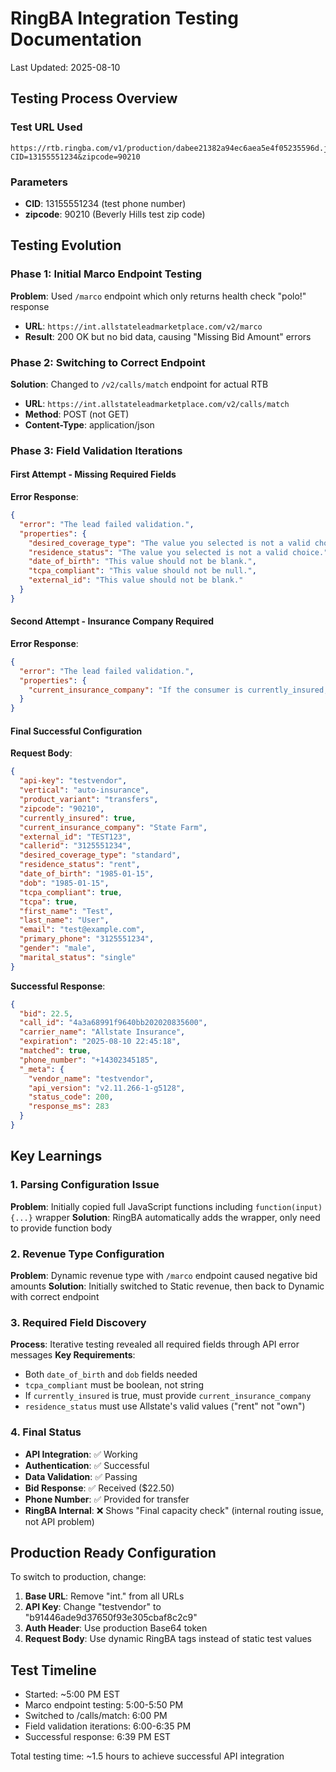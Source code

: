# RingBA Integration Testing Documentation
Last Updated: 2025-08-10

## Testing Process Overview

### Test URL Used
```
https://rtb.ringba.com/v1/production/dabee21382a94ec6aea5e4f05235596d.json?CID=13155551234&zipcode=90210
```

### Parameters
- **CID**: 13155551234 (test phone number)
- **zipcode**: 90210 (Beverly Hills test zip code)

## Testing Evolution

### Phase 1: Initial Marco Endpoint Testing
**Problem**: Used `/marco` endpoint which only returns health check "polo!" response
- **URL**: `https://int.allstateleadmarketplace.com/v2/marco`
- **Result**: 200 OK but no bid data, causing "Missing Bid Amount" errors

### Phase 2: Switching to Correct Endpoint
**Solution**: Changed to `/v2/calls/match` endpoint for actual RTB
- **URL**: `https://int.allstateleadmarketplace.com/v2/calls/match`
- **Method**: POST (not GET)
- **Content-Type**: application/json

### Phase 3: Field Validation Iterations

#### First Attempt - Missing Required Fields
**Error Response**:
```json
{
  "error": "The lead failed validation.",
  "properties": {
    "desired_coverage_type": "The value you selected is not a valid choice.",
    "residence_status": "The value you selected is not a valid choice.",
    "date_of_birth": "This value should not be blank.",
    "tcpa_compliant": "This value should not be null.",
    "external_id": "This value should not be blank."
  }
}
```

#### Second Attempt - Insurance Company Required
**Error Response**:
```json
{
  "error": "The lead failed validation.",
  "properties": {
    "current_insurance_company": "If the consumer is currently_insured, please specify a current_insurance_company."
  }
}
```

#### Final Successful Configuration
**Request Body**:
```json
{
  "api-key": "testvendor",
  "vertical": "auto-insurance",
  "product_variant": "transfers",
  "zipcode": "90210",
  "currently_insured": true,
  "current_insurance_company": "State Farm",
  "external_id": "TEST123",
  "callerid": "3125551234",
  "desired_coverage_type": "standard",
  "residence_status": "rent",
  "date_of_birth": "1985-01-15",
  "dob": "1985-01-15",
  "tcpa_compliant": true,
  "tcpa": true,
  "first_name": "Test",
  "last_name": "User",
  "email": "test@example.com",
  "primary_phone": "3125551234",
  "gender": "male",
  "marital_status": "single"
}
```

**Successful Response**:
```json
{
  "bid": 22.5,
  "call_id": "4a3a68991f9640bb202020835600",
  "carrier_name": "Allstate Insurance",
  "expiration": "2025-08-10 22:45:18",
  "matched": true,
  "phone_number": "+14302345185",
  "_meta": {
    "vendor_name": "testvendor",
    "api_version": "v2.11.266-1-g5128",
    "status_code": 200,
    "response_ms": 283
  }
}
```

## Key Learnings

### 1. Parsing Configuration Issue
**Problem**: Initially copied full JavaScript functions including `function(input){...}` wrapper
**Solution**: RingBA automatically adds the wrapper, only need to provide function body

### 2. Revenue Type Configuration
**Problem**: Dynamic revenue type with `/marco` endpoint caused negative bid amounts
**Solution**: Initially switched to Static revenue, then back to Dynamic with correct endpoint

### 3. Required Field Discovery
**Process**: Iterative testing revealed all required fields through API error messages
**Key Requirements**:
- Both `date_of_birth` and `dob` fields needed
- `tcpa_compliant` must be boolean, not string
- If `currently_insured` is true, must provide `current_insurance_company`
- `residence_status` must use Allstate's valid values ("rent" not "own")

### 4. Final Status
- **API Integration**: ✅ Working
- **Authentication**: ✅ Successful
- **Data Validation**: ✅ Passing
- **Bid Response**: ✅ Received ($22.50)
- **Phone Number**: ✅ Provided for transfer
- **RingBA Internal**: ❌ Shows "Final capacity check" (internal routing issue, not API problem)

## Production Ready Configuration

To switch to production, change:
1. **Base URL**: Remove "int." from all URLs
2. **API Key**: Change "testvendor" to "b91446ade9d37650f93e305cbaf8c2c9"
3. **Auth Header**: Use production Base64 token
4. **Request Body**: Use dynamic RingBA tags instead of static test values

## Test Timeline
- Started: ~5:00 PM EST
- Marco endpoint testing: 5:00-5:50 PM
- Switched to /calls/match: 6:00 PM
- Field validation iterations: 6:00-6:35 PM
- Successful response: 6:39 PM EST

Total testing time: ~1.5 hours to achieve successful API integration

